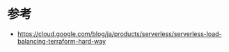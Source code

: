 # 参考

- https://cloud.google.com/blog/ja/products/serverless/serverless-load-balancing-terraform-hard-way
